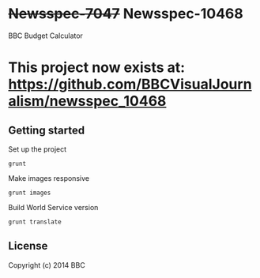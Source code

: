 # ~~Newsspec-7047~~ Newsspec-10468

BBC Budget Calculator

# This project now exists at: https://github.com/BBCVisualJournalism/newsspec_10468


## Getting started

Set up the project

```
grunt
```

Make images responsive

```
grunt images
```

Build World Service version

```
grunt translate
```

## License
Copyright (c) 2014 BBC